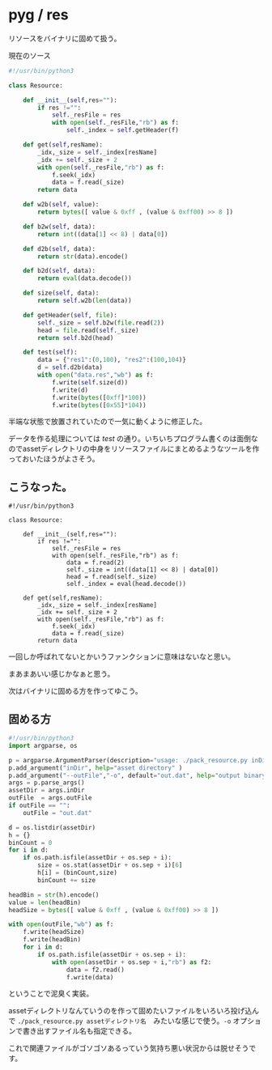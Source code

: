 # pyg / res

リソースをバイナリに固めて扱う。

現在のソース

```python
#!/usr/bin/python3

class Resource:

	def __init__(self,res=""):
		if res !="":
			self._resFile = res
			with open(self._resFile,"rb") as f:
				self._index = self.getHeader(f)

	def get(self,resName):
		_idx,_size = self._index[resName]
		_idx += self._size + 2
		with open(self._resFile,"rb") as f:
			f.seek(_idx)
			data = f.read(_size)
		return data

	def w2b(self, value):
		return bytes([ value & 0xff , (value & 0xff00) >> 8 ])

	def b2w(self, data):
		return int((data[1] << 8) | data[0])

	def d2b(self, data):
		return str(data).encode()

	def b2d(self, data):
		return eval(data.decode())

	def size(self, data):
		return self.w2b(len(data))

	def getHeader(self, file):
		self._size = self.b2w(file.read(2))
		head = file.read(self._size)
		return self.b2d(head)

	def test(self):
		data = {"res1":(0,100), "res2":(100,104)}
		d = self.d2b(data)
		with open("data.res","wb") as f:
			f.write(self.size(d))
			f.write(d)
			f.write(bytes([0xff]*100))
			f.write(bytes([0x55]*104))

```

半端な状態で放置されていたので一気に動くように修正した。

データを作る処理については *test* の通り。いちいちプログラム書くのは面倒なのでassetディレクトリの中身をリソースファイルにまとめるようなツールを作っておいたほうがよさそう。


## こうなった。

```
#!/usr/bin/python3

class Resource:

	def __init__(self,res=""):
		if res !="":
			self._resFile = res
			with open(self._resFile,"rb") as f:
				data = f.read(2)
				self._size = int((data[1] << 8) | data[0])
				head = f.read(self._size)
				self._index = eval(head.decode())

	def get(self,resName):
		_idx,_size = self._index[resName]
		_idx += self._size + 2
		with open(self._resFile,"rb") as f:
			f.seek(_idx)
			data = f.read(_size)
		return data
```

一回しか呼ばれてないとかいうファンクションに意味はないなと思い。

まあまあいい感じかなぁと思う。

次はバイナリに固める方を作ってゆこう。

## 固める方

```python
#!/usr/bin/python3
import argparse, os

p = argparse.ArgumentParser(description="usage: ./pack_resource.py inDir [-o outFile]")
p.add_argument("inDir", help="asset directory" )
p.add_argument("--outFile","-o", default="out.dat", help="output binary file name")
args = p.parse_args()
assetDir = args.inDir
outFile  = args.outFile
if outFile == "":
	outFile = "out.dat"

d = os.listdir(assetDir)
h = {}
binCount = 0
for i in d:
	if os.path.isfile(assetDir + os.sep + i):
		size = os.stat(assetDir + os.sep + i)[6]
		h[i] = (binCount,size)
		binCount += size

headBin = str(h).encode()
value = len(headBin)
headSize = bytes([ value & 0xff , (value & 0xff00) >> 8 ])

with open(outFile,"wb") as f:
	f.write(headSize)
	f.write(headBin)
	for i in d:
		if os.path.isfile(assetDir + os.sep + i):
			with open(assetDir + os.sep + i,"rb") as f2:
				data = f2.read()
				f.write(data)

```

ということで泥臭く実装。

assetディレクトリなんていうのを作って固めたいファイルをいろいろ投げ込んで ```./pack_resource.py assetディレクトリ名```　みたいな感じで使う。```-o``` オプションで書き出すファイル名も指定できる。

これで関連ファイルがゴソゴソあるっていう気持ち悪い状況からは脱せそうです。